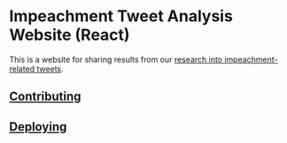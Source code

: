 # Impeachment Tweet Analysis Website (React)

This is a website for sharing results from our [research into impeachment-related tweets](https://github.com/s2t2/tweet-analyzer-py).

## [Contributing](/CONTRIBUTING.md)

## [Deploying](/DEPLOYING.md)
